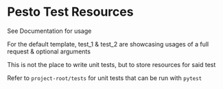 # Pesto Test Resources

See Documentation for usage

For the default template, test_1 & test_2 are showcasing usages of a full request & optional arguments

This is not the place to write unit tests, but to store resources for said test

Refer to `project-root/tests` for unit tests that can be run with `pytest`
